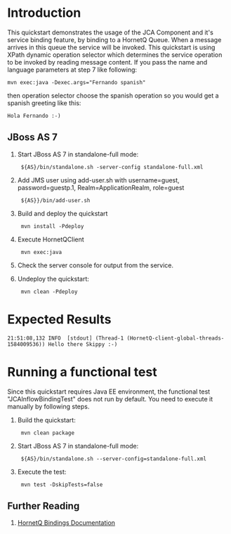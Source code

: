 Introduction
============
This quickstart demonstrates the usage of the JCA Component and it's service
binding feature, by binding to a HornetQ Queue. When a message arrives in this
queue the service will be invoked.  This quickstart is using XPath dynamic
operation selector which determines the service operation to be invoked by
reading message content. If you pass the name and language parameters at step 7
like following:

    mvn exec:java -Dexec.args="Fernando spanish"

then operation selector choose the spanish operation so you would get a spanish greeting like this:

    Hola Fernando :-)

JBoss AS 7
----------
1. Start JBoss AS 7 in standalone-full mode:

        ${AS}/bin/standalone.sh -server-config standalone-full.xml

2. Add JMS user using add-user.sh with username=guest, password=guestp.1, Realm=ApplicationRealm, role=guest

        ${AS}}/bin/add-user.sh

3. Build and deploy the quickstart

        mvn install -Pdeploy

4. Execute HornetQClient

        mvn exec:java

5. Check the server console for output from the service.

6. Undeploy the quickstart:

        mvn clean -Pdeploy

Expected Results
================
```
21:51:08,132 INFO  [stdout] (Thread-1 (HornetQ-client-global-threads-1584009536)) Hello there Skippy :-)
```

Running a functional test
=========================

Since this quickstart requires Java EE environment, the functional test
"JCAInflowBindingTest" does not run by default. You need to execute it manually
by following steps.

1. Build the quickstart:

        mvn clean package

2. Start JBoss AS 7 in standalone-full mode:

        ${AS}/bin/standalone.sh --server-config=standalone-full.xml

3. Execute the test:

        mvn test -DskipTests=false

## Further Reading

1. [HornetQ Bindings Documentation](https://docs.jboss.org/author/display/SWITCHYARD/JCA)
